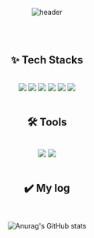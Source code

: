 <div align="center"> 

![header](https://capsule-render.vercel.app/api?type=cylinder&color=ffffff&height=150&section=header&text=Sohyun's%20Github&fontColor=000000&fontSize=70&animation=fadeIn&fontAlignY=55&desc=%20&descAlignY=62&descAlign=62)

 <br/>
 <br/>
  
##  ✨ Tech Stacks
  
 <br/>
  
<img src="https://img.shields.io/badge/javascript-F7DF1E?style=for-the-badge&logo=javascript&logoColor=black"/>
<img src="https://img.shields.io/badge/react.js-61DAFB?style=for-the-badge&logo=react&logoColor=black"/>
<img src="https://img.shields.io/badge/typescript-3178C6?style=for-the-badge&logo=typescript&logoColor=white"/>
<img src="https://img.shields.io/badge/next.js-000000?style=for-the-badge&logo=next.js&logoColor=white"/>
<img src="https://img.shields.io/badge/html5-E34F26?style=for-the-badge&logo=html5&logoColor=white"/>
<img src="https://img.shields.io/badge/css-1572B6?style=for-the-badge&logo=css3&logoColor=white"/>


 
   <br/>
   <br/>
 
##  🛠 Tools
 <br/>
 
  <img src="https://img.shields.io/badge/webstorm-000000.svg?style=for-the-badge&logo=webstorm&logoColor=white" />
  <img src="https://img.shields.io/badge/intellij-000000?style=for-the-badge&logo=intellijidea&logoColor=white" />


 
   <br/>
   <br/>
 
##  ✔️ My log
   <br/>
   
   ![Anurag's GitHub stats](https://github-readme-stats.vercel.app/api?username=Park-12&show_icons=true&theme=radical)
  

 
   <br/>
   <br/>
</div>
